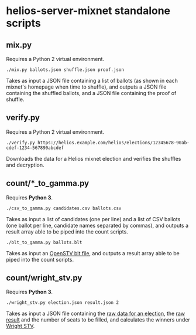 # helios-server-mixnet standalone scripts

## mix.py
Requires a Python 2 virtual environment.

    ./mix.py ballots.json shuffle.json proof.json

Takes as input a JSON file containing a list of ballots (as shown in each mixnet's homepage when time to shuffle), and outputs a JSON file containing the shuffled ballots, and a JSON file containing the proof of shuffle.

## verify.py
Requires a Python 2 virtual environment.

    ./verify.py https://helios.example.com/helios/elections/12345678-90ab-cdef-1234-567890abcdef

Downloads the data for a Helios mixnet election and verifies the shuffles and decryption.

## count/*_to_gamma.py
Requires **Python 3**.

    ./csv_to_gamma.py candidates.csv ballots.csv

Takes as input a list of candidates (one per line) and a list of CSV ballots (one ballot per line, candidate names separated by commas), and outputs a result array able to be piped into the count scripts.

    ./blt_to_gamma.py ballots.blt

Takes as input an [OpenSTV blt file](https://stackoverflow.com/questions/2233695/how-do-i-generate-blt-files-for-openstv-elections-using-c), and outputs a result array able to be piped into the count scripts.

## count/wright_stv.py
Requires **Python 3**.

    ./wright_stv.py election.json result.json 2

Takes as input a JSON file containing the [raw data for an election](https://helios.example.com/helios/elections/12345678-90ab-cdef-1234-567890abcdef), the [raw result](https://helios.example.com/helios/elections/12345678-90ab-cdef-1234-567890abcdef/result) and the number of seats to be filled, and calculates the winners under [Wright STV](http://www.aph.gov.au/Parliamentary_Business/Committees/House_of_Representatives_Committees?url=/em/elect07/subs/sub051.1.pdf).
